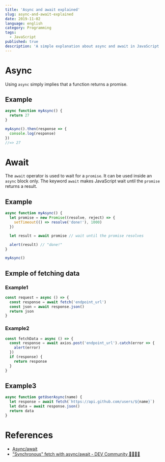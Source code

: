 ```yaml
---
title: 'Async and await explained'
slug: async-and-await-explained
date: 2019-11-02
language: english
category: Programming
tags:
  - JavaScript
published: true
description: 'A simple explanation about async and await in JavaScript.'
---
```


# Async

Using `async` simply implies that a function returns a promise.

## Example

```js
async function myAsync() {
  return 27
}

myAsync().then(response => {
  console.log(response)
})
//=> 27
```

# Await

The `await` operator is used to wait for a `promise`. It can be used inside an `async` block only. The keyword `await` makes JavaScript wait until the `promise` returns a result.

## Example

```js
async function myAsync() {
  let promise = new Promise((resolve, reject) => {
    setTimeout(() => resolve('done!'), 1000)
  })

  let result = await promise // wait until the promise resolves

  alert(result) // "done!"
}

myAsync()
```

## Exmple of fetching data

### Example1

```js
const request = async () => {
  const response = await fetch('endpoint_url')
  const json = await response.json()
  return json
}
```

### Example2

```js
const fetchData = async () => {
  const response = await axios.post('endpoint_url').catch(error => {
    alert(error)
  })
  if (response) {
    return response
  }
}
```

## Example3

```js
async function getUserAsync(name) {
  let response = await fetch(`https://api.github.com/users/${name}`)
  let data = await response.json()
  return data
}
```

# References

- [Async/await](https://javascript.info/async-await)
- ["Synchronous" fetch with async/await - DEV Community 👩‍💻👨‍💻](https://dev.to/johnpaulada/synchronous-fetch-with-asyncawait)
